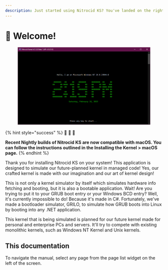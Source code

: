 ```yaml
---
description: Just started using Nitrocid KS? You've landed on the right place!
---
```


# 👋 Welcome!

<figure><img src=".gitbook/assets/image (1) (2).png" alt=""><figcaption></figcaption></figure>

{% hint style="success" %}
🎊 🎊 🎊

**Recent Nightly builds of Nitrocid KS are now compatible with macOS. You can follow the instructions outlined in the Installing the Kernel > macOS page.**
{% endhint %}

Thank you for installing Nitrocid KS on your system! This application is designed to simulate our future-planned kernel in managed code! Yes, our crafted kernel is made with our imagination and our art of kernel design!

This is not only a kernel simulator by itself which simulates hardware info fetching and booting, but it is also a bootable application. Wait! Are you trying to put it to your GRUB boot entry or your Windows BCD entry? Well, it's currently impossible to do! Because it's made in C#. Fortunately, we've made a bootloader simulator, GRILO, to simulate how GRUB boots into Linux by booting into any .NET application.

This kernel that is being simulated is planned for our future kernel made for personal and enterprise PCs and servers. It'll try to compete with existing monolithic kernels, such as Windows NT Kernel and Unix kernels.

## This documentation

To navigate the manual, select any page from the page list widget on the left of the screen.
